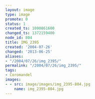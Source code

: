 ```yaml
---
layout: image
type: image
promote: 0
status: 1
created_ts: 1090861600
changed_ts: 1372159400
node_id: 804
title: IMG_2395
created: '2004-07-26'
changed: '2013-06-25'
aliases:
- "/2004/07/26/img_2395/"
permalink: "/2004/07/26/img_2395/"
tags:
- Coromandel
images:
- - src: image/images/img_2395-804.jpg
    name: img_2395-804.jpg
---
```


